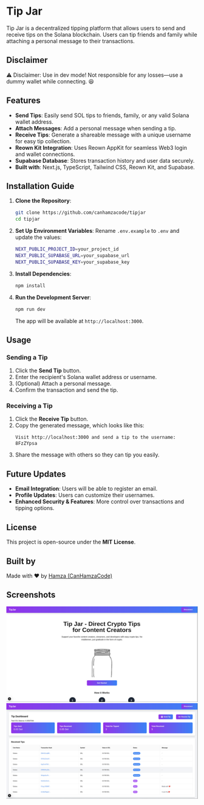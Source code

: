 # Tip Jar

Tip Jar is a decentralized tipping platform that allows users to send and receive tips on the Solana blockchain. Users can tip friends and family while attaching a personal message to their transactions.

## Disclaimer 
⚠️ Disclaimer: Use in dev mode! Not responsible for any losses—use a dummy wallet while connecting. 😆

## Features

- **Send Tips**: Easily send SOL tips to friends, family, or any valid Solana wallet address.
- **Attach Messages**: Add a personal message when sending a tip.
- **Receive Tips**: Generate a shareable message with a unique username for easy tip collection.
- **Reown Kit Integration**: Uses Reown AppKit for seamless Web3 login and wallet connections.
- **Supabase Database**: Stores transaction history and user data securely.
- **Built with**: Next.js, TypeScript, Tailwind CSS, Reown Kit, and Supabase.

## Installation Guide

1. **Clone the Repository**:
   ```bash
   git clone https://github.com/canhamzacode/tipjar
   cd tipjar
   ```
2. **Set Up Environment Variables**:
   Rename `.env.example` to `.env` and update the values:
   ```bash
   NEXT_PUBLIC_PROJECT_ID=your_project_id
   NEXT_PUBLIC_SUPABASE_URL=your_supabase_url
   NEXT_PUBLIC_SUPABASE_KEY=your_supabase_key
   ```
3. **Install Dependencies**:
   ```bash
   npm install
   ```
4. **Run the Development Server**:
   ```bash
   npm run dev
   ```
   The app will be available at `http://localhost:3000`.

## Usage

### Sending a Tip
1. Click the **Send Tip** button.
2. Enter the recipient's Solana wallet address or username.
3. (Optional) Attach a personal message.
4. Confirm the transaction and send the tip.

### Receiving a Tip
1. Click the **Receive Tip** button.
2. Copy the generated message, which looks like this:
   ```
   Visit http://localhost:3000 and send a tip to the username: 8FzZYpsa
   ```
3. Share the message with others so they can tip you easily.

## Future Updates
- **Email Integration**: Users will be able to register an email.
- **Profile Updates**: Users can customize their usernames.
- **Enhanced Security & Features**: More control over transactions and tipping options.

## License
This project is open-source under the **MIT License**.

## Built by
Made with ❤️ by [Hamza (CanHamzaCode)](https://x.com/canhamzacode)


## Screenshots
![Landing Page](./public/images/image-1.png)
![Dashboard](./public/images/image-2.png)